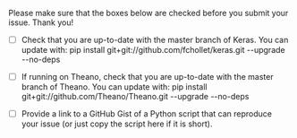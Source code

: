 Please make sure that the boxes below are checked before you submit your issue. Thank you!

- [ ] Check that you are up-to-date with the master branch of Keras. You can update with:
pip install git+git://github.com/fchollet/keras.git --upgrade --no-deps

- [ ] If running on Theano, check that you are up-to-date with the master branch of Theano. You can update with:
pip install git+git://github.com/Theano/Theano.git --upgrade --no-deps

- [ ] Provide a link to a GitHub Gist of a Python script that can reproduce your issue (or just copy the script here if it is short).